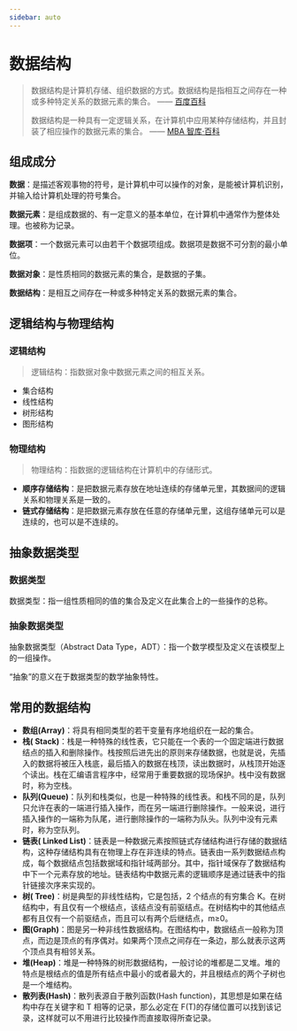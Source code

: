 ```yaml
---
sidebar: auto
---
```


# 数据结构

> 数据结构是计算机存储、组织数据的方式。数据结构是指相互之间存在一种或多种特定关系的数据元素的集合。 —— [百度百科](https://baike.baidu.com/item/%E6%95%B0%E6%8D%AE%E7%BB%93%E6%9E%84/1450)
>
> 数据结构是一种具有一定逻辑关系，在计算机中应用某种存储结构，并且封装了相应操作的数据元素的集合。 —— [MBA 智库·百科](https://wiki.mbalib.com/wiki/%E6%95%B0%E6%8D%AE%E7%BB%93%E6%9E%84)

## 组成成分

**数据**：是描述客观事物的符号，是计算机中可以操作的对象，是能被计算机识别，并输入给计算机处理的符号集合。

**数据元素**：是组成数据的、有一定意义的基本单位，在计算机中通常作为整体处理。也被称为记录。

**数据项**：一个数据元素可以由若干个数据项组成。数据项是数据不可分割的最小单位。

**数据对象**：是性质相同的数据元素的集合，是数据的子集。

**数据结构**：是相互之间存在一种或多种特定关系的数据元素的集合。

## 逻辑结构与物理结构

### 逻辑结构

> 逻辑结构：指数据对象中数据元素之间的相互关系。

- 集合结构
- 线性结构
- 树形结构
- 图形结构

### 物理结构

> 物理结构：指数据的逻辑结构在计算机中的存储形式。

- **顺序存储结构**：是把数据元素存放在地址连续的存储单元里，其数据间的逻辑关系和物理关系是一致的。
- **链式存储结构**：是把数据元素存放在任意的存储单元里，这组存储单元可以是连续的，也可以是不连续的。

## 抽象数据类型

### 数据类型

数据类型：指一组性质相同的值的集合及定义在此集合上的一些操作的总称。

### 抽象数据类型

抽象数据类型（Abstract Data Type，ADT）：指一个数学模型及定义在该模型上的一组操作。

“抽象”的意义在于数据类型的数学抽象特性。

## 常用的数据结构

- **数组(Array)**：将具有相同类型的若干变量有序地组织在一起的集合。
- **栈( Stack)**：栈是一种特殊的线性表，它只能在一个表的一个固定端进行数据结点的插入和删除操作。栈按照后进先出的原则来存储数据，也就是说，先插入的数据将被压入栈底，最后插入的数据在栈顶，读出数据时，从栈顶开始逐个读出。栈在汇编语言程序中，经常用于重要数据的现场保护。栈中没有数据时，称为空栈。
- **队列(Queue)**：队列和栈类似，也是一种特殊的线性表。和栈不同的是，队列只允许在表的一端进行插入操作，而在另一端进行删除操作。一般来说，进行插入操作的一端称为队尾，进行删除操作的一端称为队头。队列中没有元素时，称为空队列。
- **链表( Linked List)**：链表是一种数据元素按照链式存储结构进行存储的数据结构，这种存储结构具有在物理上存在非连续的特点。链表由一系列数据结点构成，每个数据结点包括数据域和指针域两部分。其中，指针域保存了数据结构中下一个元素存放的地址。链表结构中数据元素的逻辑顺序是通过链表中的指针链接次序来实现的。
- **树( Tree)**：树是典型的非线性结构，它是包括，2 个结点的有穷集合 K。在树结构中，有且仅有一个根结点，该结点没有前驱结点。在树结构中的其他结点都有且仅有一个前驱结点，而且可以有两个后继结点，m≥0。
- **图(Graph)**：图是另一种非线性数据结构。在图结构中，数据结点一般称为顶点，而边是顶点的有序偶对。如果两个顶点之间存在一条边，那么就表示这两个顶点具有相邻关系。
- **堆(Heap)**：堆是一种特殊的树形数据结构，一般讨论的堆都是二叉堆。堆的特点是根结点的值是所有结点中最小的或者最大的，并且根结点的两个子树也是一个堆结构。
- **散列表(Hash)**：散列表源自于散列函数(Hash function)，其思想是如果在结构中存在关键字和 T 相等的记录，那么必定在 F(T)的存储位置可以找到该记录，这样就可以不用进行比较操作而直接取得所查记录。
